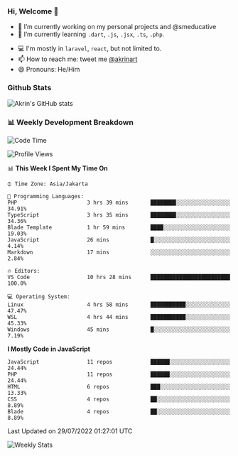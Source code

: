 ### Hi, Welcome 👋

<!--
**akrindev/akrindev** is a ✨ _special_ ✨ repository because its `README.md` (this file) appears on your GitHub profile.

Here are some ideas to get you started:
-->


- 🔭 I’m currently working on my personal projects and @smeducative
- 🌱 I’m currently learning `.dart`, `.js`, `.jsx`, `.ts`, `.php`.
<!-- - 👯 I’m looking to collaborate on -->
<!-- - 🤔 I’m looking for help with ... -->
- 💻 I'm mostly in `laravel`, `react`, but not limited to.
- 📫 How to reach me: tweet me [@akrinart](https://twitter.com/Akrinart)
- 😄 Pronouns: He/Him


### Github Stats
![Akrin's GitHub stats](https://github-readme-stats.vercel.app/api?username=akrindev&show_icons=true&theme=react&count_private=true)

### 📊 Weekly Development Breakdown

<!--START_SECTION:waka-->
![Code Time](http://img.shields.io/badge/Code%20Time-0%20secs-blue)

![Profile Views](http://img.shields.io/badge/Profile%20Views-0-blue)

📊 **This Week I Spent My Time On** 

```text
⌚︎ Time Zone: Asia/Jakarta

💬 Programming Languages: 
PHP                      3 hrs 39 mins       ████████░░░░░░░░░░░░░░░░░   34.91% 
TypeScript               3 hrs 35 mins       ████████░░░░░░░░░░░░░░░░░   34.36% 
Blade Template           1 hr 59 mins        ████░░░░░░░░░░░░░░░░░░░░░   19.03% 
JavaScript               26 mins             █░░░░░░░░░░░░░░░░░░░░░░░░   4.14% 
Markdown                 17 mins             ░░░░░░░░░░░░░░░░░░░░░░░░░   2.84%

🔥 Editors: 
VS Code                  10 hrs 28 mins      █████████████████████████   100.0%

💻 Operating System: 
Linux                    4 hrs 58 mins       ███████████░░░░░░░░░░░░░░   47.47% 
WSL                      4 hrs 44 mins       ███████████░░░░░░░░░░░░░░   45.33% 
Windows                  45 mins             █░░░░░░░░░░░░░░░░░░░░░░░░   7.19%

```

**I Mostly Code in JavaScript** 

```text
JavaScript               11 repos            ██████░░░░░░░░░░░░░░░░░░░   24.44% 
PHP                      11 repos            ██████░░░░░░░░░░░░░░░░░░░   24.44% 
HTML                     6 repos             ███░░░░░░░░░░░░░░░░░░░░░░   13.33% 
CSS                      4 repos             ██░░░░░░░░░░░░░░░░░░░░░░░   8.89% 
Blade                    4 repos             ██░░░░░░░░░░░░░░░░░░░░░░░   8.89%

```



 Last Updated on 29/07/2022 01:27:01 UTC
<!--END_SECTION:waka-->

![Weekly Stats](https://github-readme-stats.vercel.app/api/wakatime?username=akrindev&theme=github_dark&layout=compact)
